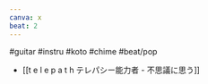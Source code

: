 ```yaml
---
canva: x
beat: 2
---
```

#guitar #instru #koto #chime #beat/pop 
- [[t e l e p a t h テレパシー能力者 - 不思議に思う]]
